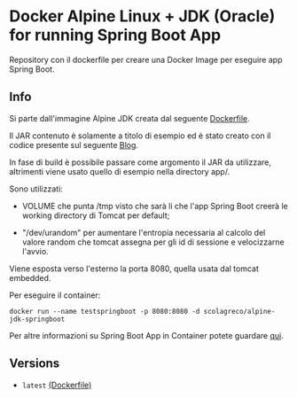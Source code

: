 # Docker Alpine Linux + JDK (Oracle) for running Spring Boot App

Repository con il dockerfile per creare una Docker Image per eseguire app Spring Boot.

## Info

Si parte dall'immagine Alpine JDK creata dal seguente [Dockerfile](https://github.com/scolagreco/alpine-jdk/blob/master/Dockerfile).

Il JAR contenuto è solamente a titolo di esempio ed è stato creato con il codice presente sul seguente [Blog](https://www.boraji.com/spring-boot-hello-world-example).

In fase di build è possibile passare come argomento il JAR da utilizzare, altrimenti viene usato quello di esempio nella directory app/.

Sono utilizzati:

- VOLUME che punta /tmp visto che sarà li che l'app Spring Boot creerà le working directory di Tomcat per default;

- "/dev/urandom" per aumentare l'entropia necessaria al calcolo del valore random che tomcat assegna per gli id di sessione e velocizzarne l'avvio.

Viene esposta verso l'esterno la porta 8080, quella usata dal tomcat embedded.

Per eseguire il container:

	docker run --name testspringboot -p 8080:8080 -d scolagreco/alpine-jdk-springboot

Per altre informazioni su Spring Boot App in Container potete guardare [qui](https://spring.io/guides/gs/spring-boot-docker/#_containerize_it).

## Versions

- `latest` [(Dockerfile)](https://github.com/scolagreco/alpine-jdk-springboot/blob/master/Dockerfile)


